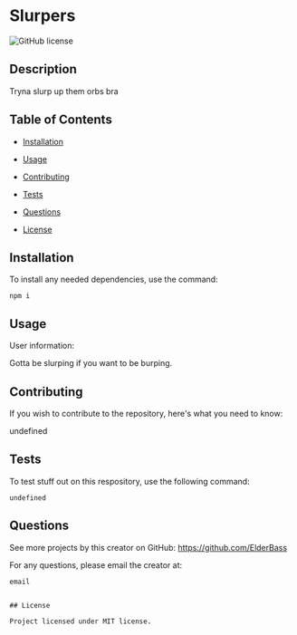# Slurpers 


    
![GitHub license](https://img.shields.io/badge/license-MIT-blue.svg)

    
## Description

    
Tryna slurp up them orbs bra

    
## Table of Contents

    
* [Installation](#installation)

    
* [Usage](#usage)

    
* [Contributing](#contributing)

    
* [Tests](#tests)

    
* [Questions](#questions)

    
* [License](#license)
 

    
## Installation

    
To install any needed dependencies, use the command:

    
    npm i
    
    
## Usage

    
User information:

    
Gotta be slurping if you want to be burping.

    
## Contributing

    
If you wish to contribute to the repository, here's what you need to know:

    
undefined

    
## Tests 

    
To test stuff out on this respository, use the following command:

    undefined

    
## Questions

    
See more projects by this creator on GitHub:  https://github.com/ElderBass

   
For any questions, please email the creator at:

    email


    ## License

    Project licensed under MIT license.
    

